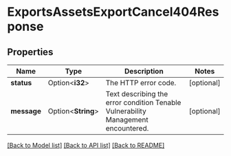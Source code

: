 # ExportsAssetsExportCancel404Response

## Properties

Name | Type | Description | Notes
------------ | ------------- | ------------- | -------------
**status** | Option<**i32**> | The HTTP error code. | [optional]
**message** | Option<**String**> | Text describing the error condition Tenable Vulnerability Management encountered. | [optional]

[[Back to Model list]](../README.md#documentation-for-models) [[Back to API list]](../README.md#documentation-for-api-endpoints) [[Back to README]](../README.md)


